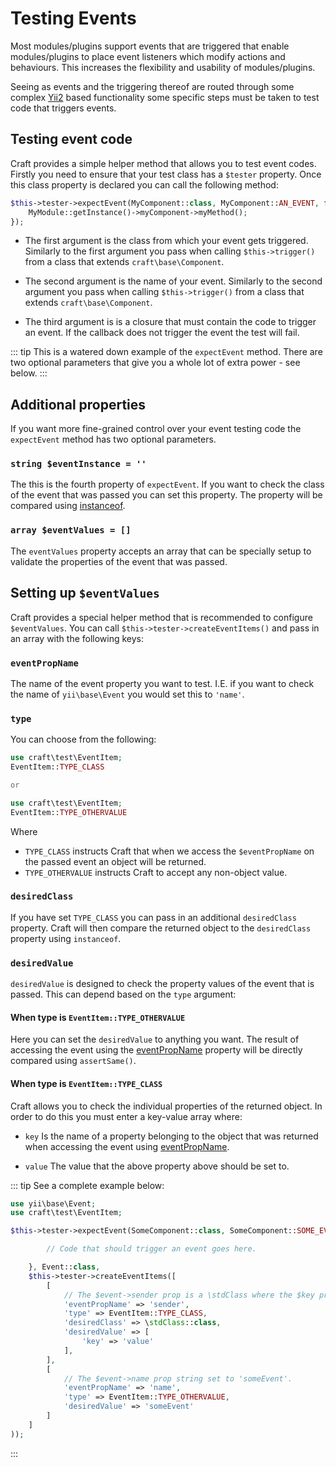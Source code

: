 # Testing Events

Most modules/plugins support events that are triggered that enable modules/plugins to
place event listeners which modify actions and behaviours. This increases the flexibility and usability
of modules/plugins.

Seeing as events and the triggering thereof are routed through some complex [Yii2](https://www.yiiframework.com/doc/guide/2.0/en/concept-events)
based functionality some specific steps must be taken to test code that triggers events.

## Testing event code

Craft provides a simple helper method that allows you to test event codes.
Firstly you need to ensure that your test class has a `$tester` property.
Once this class property is declared you can call the following method:

```php
$this->tester->expectEvent(MyComponent::class, MyComponent::AN_EVENT, function() {
    MyModule::getInstance()->myComponent->myMethod();
});
```

- The first argument is the class from which your event gets triggered. Similarly to
  the first argument you pass when calling `$this->trigger()` from a class that extends
  `craft\base\Component`.

- The second argument is the name of your event. Similarly to the second argument
  you pass when calling `$this->trigger()` from a class that extends
  `craft\base\Component`.

- The third argument is is a closure that must contain the code to trigger an event.
  If the callback does not trigger the event the test will fail.

::: tip
This is a watered down example of the `expectEvent` method. There are two optional
parameters that give you a whole lot of extra power - see below.
:::

## Additional properties

If you want more fine-grained control over your event testing code the `expectEvent` method
has two optional parameters.

### `string $eventInstance = ''`

The this is the fourth property of `expectEvent`. If you want to check the class of the
event that was passed you can set this property. The property will be
compared using [instanceof](https://www.php.net/manual/en/language.operators.type.php).

### `array $eventValues = []`

The `eventValues` property accepts an array that can be specially setup to
validate the properties of the event that was passed.

## Setting up `$eventValues`

Craft provides a special helper method that is recommended
to configure `$eventValues`. You can call `$this->tester->createEventItems()`
and pass in an array with the following keys:

### `eventPropName`

The name of the event property you want to test.
I.E. if you want to check the name of `yii\base\Event` you would set this to
`'name'`.

### `type`

You can choose from the following:

```php
use craft\test\EventItem;
EventItem::TYPE_CLASS

or

use craft\test\EventItem;
EventItem::TYPE_OTHERVALUE
```

Where

- `TYPE_CLASS` instructs Craft that when we access the `$eventPropName` on the
  passed event an object will be returned.
- `TYPE_OTHERVALUE` instructs Craft to accept any non-object value.

### `desiredClass`

If you have set `TYPE_CLASS` you can pass in an additional `desiredClass` property.
Craft will then compare the returned object to the `desiredClass` property using `instanceof`.

### `desiredValue`

`desiredValue` is designed to check the property values of the event that is passed.
This can depend based on the `type` argument:

#### When type is `EventItem::TYPE_OTHERVALUE`

Here you can set the `desiredValue` to anything you want. The result of
accessing the event using the [eventPropName](#eventpropname) property will be directly compared
using `assertSame()`.

#### When type is `EventItem::TYPE_CLASS`

Craft allows you to check the individual properties of the returned object.
In order to do this you must enter a key-value array where:

- `key`
  Is the name of a property belonging to the object that was returned when accessing
  the event using [eventPropName](#eventpropname).

- `value`
  The value that the above property above should be set to.

::: tip
See a complete example below:

```php
use yii\base\Event;
use craft\test\EventItem;

$this->tester->expectEvent(SomeComponent::class, SomeComponent::SOME_EVENT, function() {

        // Code that should trigger an event goes here.

    }, Event::class,
    $this->tester->createEventItems([
        [
            // The $event->sender prop is a \stdClass where the $key property is set to 'value'
            'eventPropName' => 'sender',
            'type' => EventItem::TYPE_CLASS,
            'desiredClass' => \stdClass::class,
            'desiredValue' => [
                'key' => 'value'
            ],
        ],
        [
            // The $event->name prop string set to 'someEvent'.
            'eventPropName' => 'name',
            'type' => EventItem::TYPE_OTHERVALUE,
            'desiredValue' => 'someEvent'
        ]
    ]
));
```

:::
